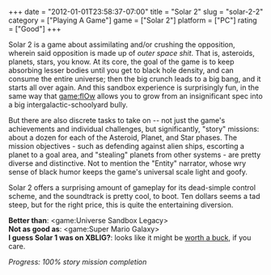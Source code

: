 +++
date = "2012-01-01T23:58:37-07:00"
title = "Solar 2"
slug = "solar-2-2"
category = ["Playing A Game"]
game = ["Solar 2"]
platform = ["PC"]
rating = ["Good"]
+++

Solar 2 is a game about assimilating and/or crushing the opposition, wherein said opposition is made up of <i>outer space shit</i>.  That is, asteroids, planets, stars, you know.  At its core, the goal of the game is to keep absorbing lesser bodies until you get to black hole density, and can consume the entire universe; then the big crunch leads to a big bang, and it starts all over again.  And this sandbox experience is surprisingly fun, in the same way that <game:flOw> allows you to grow from an insignificant spec into a big intergalactic-schoolyard bully.

But there are also discrete tasks to take on -- not just the game's achievements and individual challenges, but significantly, "story" missions: about a dozen for each of the Asteroid, Planet, and Star phases.  The mission objectives - such as defending against alien ships, escorting a planet to a goal area, and "stealing" planets from other systems - are pretty diverse and distinctive.  Not to mention the "Entity" narrator, whose wry sense of black humor keeps the game's universal scale light and goofy.

Solar 2 offers a surprising amount of gameplay for its dead-simple control scheme, and the soundtrack is pretty cool, to boot.  Ten dollars seems a tad steep, but for the right price, this is quite the entertaining diversion.

<b>Better than</b>: <game:Universe Sandbox Legacy>  
<b>Not as good as</b>: <game:Super Mario Galaxy>  
<b>I guess Solar 1 was on XBLIG?</b>: looks like it might be <a href="http://powstudios.com/content/xbox-360-xblig-review-solar-1">worth a buck</a>, if you care.

<i>Progress: 100% story mission completion</i>